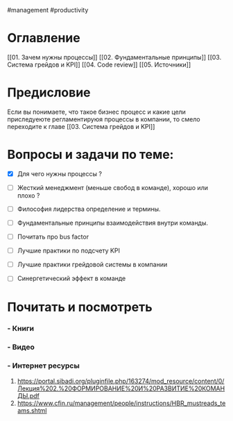 #management #productivity 

# Оглавление
[[01. Зачем нужны процессы]]
[[02. Фундаментальные принципы]]
[[03. Система грейдов и KPI]]
[[04. Code review]]
[[05. Источники]]

# Предисловие 
Если вы понимаете, что такое бизнес процесс и какие цели приследуеюте регламентируюя процессы в компании, то смело переходите к главе [[03. Система грейдов и KPI]]

# Вопросы и задачи по теме:
- [x] Для чего нужны процессы ?
- [ ] Жесткий менеджмент (меньше свобод в команде), хорошо или плохо ?
- [ ] Философия лидерства определение и термины.
- [ ] Фундаментальные принципы взаимодействия внутри команды.
- [ ] Почитать про bus factor
- [ ] Лучшие практики по подсчету KPI
- [ ] Лучшие практики грейдовой системы в компании
- [ ] Синергетический эффект в команде


# Почитать и посмотреть
### - Книги


### - Видео


### - Интернет ресурсы
1. https://portal.sibadi.org/pluginfile.php/163274/mod_resource/content/0/Лекция%202.%20ФОРМИРОВАНИЕ%20И%20РАЗВИТИЕ%20КОМАНДЫ.pdf
2. https://www.cfin.ru/management/people/instructions/HBR_mustreads_teams.shtml